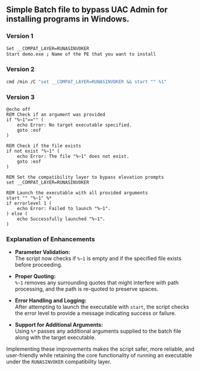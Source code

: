 ## Simple Batch file to bypass UAC Admin for installing programs in Windows. 

### Version 1

```bash
Set __COMPAT_LAYER=RUNASINVOKER
Start demo.exe ; Name of the PE that you want to install
```

### Version 2

```bash
cmd /min /C "set __COMPAT_LAYER=RUNASINVOKER && start "" %1"
```


### Version 3

```batch
@echo off
REM Check if an argument was provided
if "%~1"=="" (
    echo Error: No target executable specified.
    goto :eof
)

REM Check if the file exists
if not exist "%~1" (
    echo Error: The file "%~1" does not exist.
    goto :eof
)

REM Set the compatibility layer to bypass elevation prompts
set __COMPAT_LAYER=RUNASINVOKER

REM Launch the executable with all provided arguments
start "" "%~1" %*
if errorlevel 1 (
    echo Error: Failed to launch "%~1".
) else (
    echo Successfully launched "%~1".
)
```

### Explanation of Enhancements

- **Parameter Validation:**  
  The script now checks if `%~1` is empty and if the specified file exists before proceeding.

- **Proper Quoting:**  
  `%~1` removes any surrounding quotes that might interfere with path processing, and the path is re-quoted to preserve spaces.

- **Error Handling and Logging:**  
  After attempting to launch the executable with `start`, the script checks the error level to provide a message indicating success or failure.

- **Support for Additional Arguments:**  
  Using `%*` passes any additional arguments supplied to the batch file along with the target executable.

Implementing these improvements makes the script safer, more reliable, and user-friendly while retaining the core functionality of running an executable under the `RUNASINVOKER` compatibility layer.
